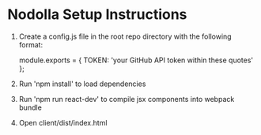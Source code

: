 # Nodolla Setup Instructions
1. Create a config.js file in the root repo directory with the following format:

    module.exports = {
      TOKEN: 'your GitHub API token within these quotes'
    };

2. Run 'npm install' to load dependencies
3. Run 'npm run react-dev' to compile jsx components into webpack bundle
4. Open client/dist/index.html
